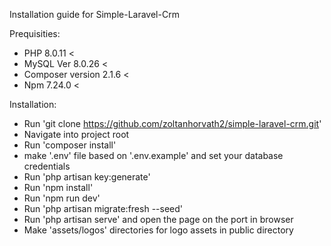 Installation guide for Simple-Laravel-Crm

Prequisities:

- PHP 8.0.11 <
- MySQL  Ver 8.0.26 <
- Composer version 2.1.6 <
- Npm 7.24.0 <

Installation:

- Run 'git clone https://github.com/zoltanhorvath2/simple-laravel-crm.git'
- Navigate into project root
- Run 'composer install'
- make '.env' file based on '.env.example' and set your database credentials
- Run 'php artisan key:generate'
- Run 'npm install'
- Run 'npm run dev'
- Run 'php artisan migrate:fresh --seed'
- Run 'php artisan serve' and open the page on the port in browser
- Make 'assets/logos' directories for logo assets in public directory
